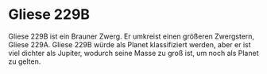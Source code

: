 # Gliese 229B

Gliese 229B ist ein Brauner Zwerg. Er umkreist einen größeren Zwergstern, Gliese
229A. Gliese 229B würde als Planet klassifiziert werden, aber er ist viel
dichter als Jupiter, wodurch seine Masse zu groß ist, um noch als Planet zu
gelten.

